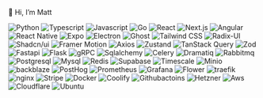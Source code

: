 👋 Hi, I’m Matt

![Python](https://img.shields.io/badge/python-3670A0?style=for-the-badge&logo=python&logoColor=ffdd54)
![Typescript](https://img.shields.io/badge/typescript-3670A0?style=for-the-badge&logo=typescript&logoColor=ffdd54)
![Javascript](https://img.shields.io/badge/javascript-3670A0?style=for-the-badge&logo=javascript&logoColor=ffdd54)
![Go](https://img.shields.io/badge/go-3670A0?style=for-the-badge&logo=go&logoColor=ffdd54)
![React](https://img.shields.io/badge/react-a64d79?style=for-the-badge&logo=react&logoColor=ffdd54)
![Next.js](https://img.shields.io/badge/next.js-a64d79?style=for-the-badge&logo=next.js&logoColor=ffdd54)
![Angular](https://img.shields.io/badge/angular-a64d79?style=for-the-badge&logo=angular&logoColor=ffdd54)
![React Native](https://img.shields.io/badge/react.native-7A4DA6?style=for-the-badge&logo=react&logoColor=ffdd54)
![Expo](https://img.shields.io/badge/expo-7A4DA6?style=for-the-badge&logo=expo&logoColor=ffdd54)
![Electron](https://img.shields.io/badge/electron-587ae4?style=for-the-badge&logo=electron&logoColor=ffdd54)
![Ghost](https://img.shields.io/badge/ghost-587ae4?style=for-the-badge&logo=ghost&logoColor=ffdd54)
![Tailwind CSS](https://img.shields.io/badge/tailwindcss-b55cc5?style=for-the-badge&logo=tailwindcss&logoColor=ffdd54)
![Radix-UI](https://img.shields.io/badge/radixui-b55cc5?style=for-the-badge&logo=radixui&logoColor=ffdd54)
![Shadcn/ui](https://img.shields.io/badge/shadcn/ui-b55cc5?style=for-the-badge&logo=shadcn/ui&logoColor=ffdd54)
![Framer Motion](https://img.shields.io/badge/framer.motion-b55cc5?style=for-the-badge&logo=framer&logoColor=ffdd54)
![Axios](https://img.shields.io/badge/axios-4E707B?style=for-the-badge&logo=axios&logoColor=ffdd54)
![Zustand](https://img.shields.io/badge/zustand-4E707B?style=for-the-badge&logo=react&logoColor=ffdd54)
![TanStack Query](https://img.shields.io/badge/tanstack-4E707B?style=for-the-badge&logo=reactquery&logoColor=ffdd54)
![Zod](https://img.shields.io/badge/zod-4E707B?style=for-the-badge&logo=zod&logoColor=ffdd54)
![Fastapi](https://img.shields.io/badge/fastapi-6366F1?style=for-the-badge&logo=fastapi&logoColor=ffdd54)
![Flask](https://img.shields.io/badge/flask-6366F1?style=for-the-badge&logo=flask&logoColor=ffdd54)
![gRPC](https://img.shields.io/badge/grpc-6366F1?style=for-the-badge&logo=google&logoColor=ffdd54)
![Sqlalchemy](https://img.shields.io/badge/sqlalchemy-6366F1?style=for-the-badge&logo=sqlalchemy&logoColor=ffdd54)
![Celery](https://img.shields.io/badge/celery-2070CB?style=for-the-badge&logo=celery&logoColor=ffdd54)
![Dramatiq](https://img.shields.io/badge/dramatiq-2070CB?style=for-the-badge&logo=eagle&logoColor=ffdd54)
![Rabbitmq](https://img.shields.io/badge/rabbitmq-2070CB?style=for-the-badge&logo=rabbitmq&logoColor=ffdd54)
![Postgresql](https://img.shields.io/badge/postgresql-38761d?style=for-the-badge&logo=postgresql&logoColor=ffdd54)
![Mysql](https://img.shields.io/badge/mysql-38761d?style=for-the-badge&logo=mysql&logoColor=ffdd54)
![Redis](https://img.shields.io/badge/redis-38761d?style=for-the-badge&logo=redis&logoColor=ffdd54)
![Supabase](https://img.shields.io/badge/supabase-38761d?style=for-the-badge&logo=supabase&logoColor=ffdd54)
![Timescale](https://img.shields.io/badge/timescale-38761d?style=for-the-badge&logo=timescale&logoColor=ffdd54)
![Minio](https://img.shields.io/badge/minio-3e5c9a?style=for-the-badge&logo=minio&logoColor=ffdd54)
![backblaze](https://img.shields.io/badge/backblaze-3e5c9a?style=for-the-badge&logo=backblaze&logoColor=ffdd54)
![PostHog](https://img.shields.io/badge/posthog-b45f06?style=for-the-badge&logo=posthog&logoColor=ffdd54)
![Prometheus](https://img.shields.io/badge/prometheus-b45f06?style=for-the-badge&logo=prometheus&logoColor=ffdd54)
![Grafana](https://img.shields.io/badge/grafana-b45f06?style=for-the-badge&logo=grafana&logoColor=ffdd54)
![Flower](https://img.shields.io/badge/flower-b45f06?style=for-the-badge&logo=apacheairflow&logoColor=ffdd54)
![traefik](https://img.shields.io/badge/traefik-36454F?style=for-the-badge&logo=traefikproxy&logoColor=ffdd54)
![nginx](https://img.shields.io/badge/nginx-36454F?style=for-the-badge&logo=nginx&logoColor=ffdd54)
![Stripe](https://img.shields.io/badge/stripe-17569E?style=for-the-badge&logo=stripe&logoColor=ffdd54)
![Docker](https://img.shields.io/badge/docker-D94C1D?style=for-the-badge&logo=docker&logoColor=ffdd54)
![Coolify](https://img.shields.io/badge/coolify-D94C1D?style=for-the-badge&logo=codio&logoColor=ffdd54)
![Githubactoins](https://img.shields.io/badge/actions-D94C1D?style=for-the-badge&logo=githubactions&logoColor=ffdd54)
![Hetzner](https://img.shields.io/badge/hetzner-870c0c?style=for-the-badge&logo=hetzner&logoColor=ffdd54) 
![Aws](https://img.shields.io/badge/aws-870c0c?style=for-the-badge&logo=icloud&logoColor=ffdd54)
![Cloudflare](https://img.shields.io/badge/cloudflare-870c0c?style=for-the-badge&logo=cloudflare&logoColor=ffdd54)
![Ubuntu](https://img.shields.io/badge/ubuntu-A41113?style=for-the-badge&logo=ubuntu&logoColor=ffdd54)




<!---
WhiteRabbit-XR/WhiteRabbit-XR is a ✨ special ✨ repository because its `README.md` (this file) appears on your GitHub profile.
You can click the Preview link to take a look at your changes.
--->
